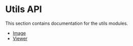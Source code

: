 # Utils API

This section contains documentation for the utils modules.

- [Image](image.md)
- [Viewer](viewer.md)
